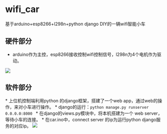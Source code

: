 # wifi_car
基于arduino+esp8266+l298n+python django DIY的一辆wifi智能小车

<h2>硬件部分</h2>

*  arduino作为主控，esp8266接收控制wifi控制信号，l298n为4个电机作为驱动。

<img src="/imgages/car.jpg">

<h2>软件部分</h2>
*  上位机控制端利用python 的django框架，搭建了一个web app，通过web的操作，来对小车进行操作。
*  django的运行：<code>python manage.py runserver 0.0.0.0:8000 </code>
*  在django的views.py模块中，将本机搭建为一个 web server，等待小车的连接。
*  在car.ino中，connect server 的ip为运行python django服务的对应ip。

<img src="/imgages/web.png">
